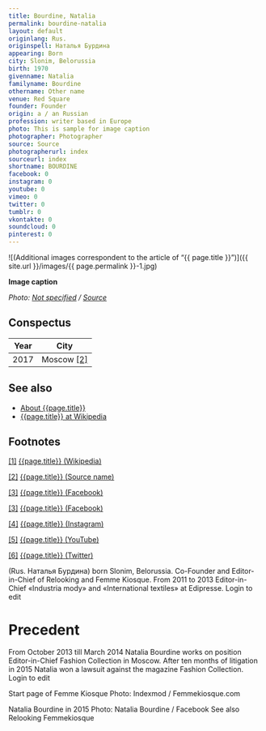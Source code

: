 ```yaml
---
title: Bourdine, Natalia
permalink: bourdine-natalia
layout: default
originlang: Rus.
originspell: Наталья Бурдина
appearing: Born
city: Slonim, Belorussia
birth: 1970
givenname: Natalia
familyname: Bourdine
othername: Other name
venue: Red Square
founder: Founder
origin: a / an Russian
profession: writer based in Europe
photo: This is sample for image caption
photographer: Photographer
source: Source
photographerurl: index
sourceurl: index
shortname: BOURDINE
facebook: 0
instagram: 0
youtube: 0
vimeo: 0
twitter: 0
tumblr: 0
vkontakte: 0
soundcloud: 0
pinterest: 0
---
```



![(Additional images correspondent to the article of “{{ page.title }}”)]({{ site.url }}/images/{{ page.permalink }}-1.jpg)

**Image caption**

*Photo: [Not specified](index) / [Source](index)*

## Сonspectus

|Year|City|
|-|-|
|2017|Moscow <span id="a2">[\[2\]](#f2)</span>|

## See also

+ [About {{page.title}}](index)
+ [{{page.title}} at Wikipedia](index)

## Footnotes

[[1]](#a1) <span id="f1"></span> [{{page.title}} (Wikipedia)](index)

[[2]](#a2) <span id="f2"></span> [{{page.title}} (Source name)](index)

[[3]](#a3) <span id="f3"></span> [{{page.title}} (Facebook)](index)

[[3]](#a3) <span id="f3"></span> [{{page.title}} (Facebook)](index)

[[4]](#a4) <span id="f4"></span> [{{page.title}} (Instagram)](index)

[[5]](#a5) <span id="f5"></span> [{{page.title}} (YouTube)](index)

[[6]](#a6) <span id="f6"></span> [{{page.title}} (Twitter)](index)


(Rus. Наталья Бурдина) born Slonim, Belorussia. Co-Founder and Editor-in-Chief of Relooking and Femme Kiosque. From 2011 to 2013 Editor-in-Chief  «Industria mody» and «International textiles» at Edipresse. Login to edit

# Precedent

From October 2013 till March 2014  Natalia Bourdine works on position Editor-in-Chief  Fashion Collection in Moscow. After ten months of litigation in 2015 Natalia won a lawsuit against the magazine Fashion Collection. Login to edit



Start page of Femme Kiosque
Photo: Indexmod / Femmekiosque.com

Natalia Bourdine in 2015
Photo: Natalia Bourdine / Facebook
See also
Relooking
Femmekiosque
